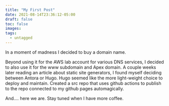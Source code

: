```yaml
---
title: "My First Post"
date: 2021-08-14T23:36:12-05:00
draft: false
toc: false
images:
tags:
  - untagged
---
```


In a moment of madness I decided to buy a domain name.

Beyond using it for the AWS lab account for various DNS services, I decided to also use it for the www subdomain and Apex domain. A couple weeks later reading an article about static site generators, I found myself deciding between Antora or Hugo. Hugo seemed like the more light-weight choice to deploy and maintain. Created a src repo that uses github actions to publish to the repo connected to my github pages automagically.

And.... here we are. Stay tuned when I have more coffee.